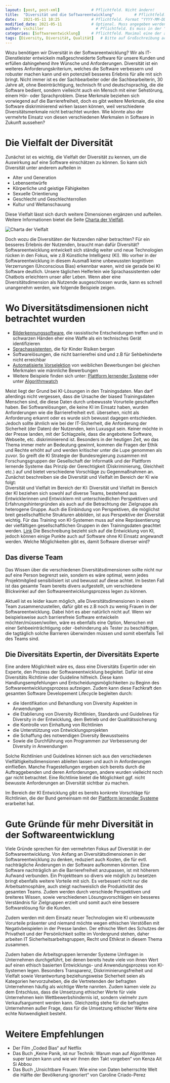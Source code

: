 ```yaml
---
layout: [post, post-xml]              # Pflichtfeld. Nicht ändern!
title:  "Diversität und die Softwareentwicklung"         # Pflichtfeld. Bitte einen Titel für den Blog Post angeben.
date:   2021-05-11 10:25              # Pflichtfeld. Format "YYYY-MM-DD HH:MM". Muss für Veröffentlichung in der Vergangenheit liegen. (Für Preview egal)
modified_date: 2021-05-11             # Optional. Muss angegeben werden, wenn eine bestehende Datei geändert wird.
author: vschiller                       # Pflichtfeld. Es muss in der "authors.yml" einen Eintrag mit diesem Namen geben.
categories: [Softwareentwicklung]     # Pflichtfeld. Maximal eine der angegebenen Kategorien verwenden.
tags: [Diversity, Diversität, Qualität]   # Bitte auf Großschreibung achten.
---
```


Wozu benötigen wir Diversität in der Softwareentwicklung? 
Wir als IT-Dienstleister entwickeln maßgeschneiderte Software für unsere Kunden und erfüllen dahingehend ihre Wünsche und Anforderungen. 
Diversität ist ein weiteres Anforderungskriterium, welches die Software verbessern und robuster machen kann und ein potenziell besseres Erlebnis für alle mit sich bringt. 
Nicht immer ist es der Sachbearbeiter oder die Sachbearbeiterin, 30 Jahre alt, ohne Beeinträchtigung, technisch fit und deutschsprachig, die die Software bedient, sondern vielleicht auch ein Mensch mit einer Sehstörung, einem Hör- oder Sprachproblem. 
Diese Merkmale beziehen sich vorwiegend auf die Barrierefreiheit, doch es gibt weitere Merkmale, die eine Software diskriminierend wirken lassen können, weil verschiedene Diversitätsmerkmale nicht betrachtet wurden. 
Wie könnte also der vermehrte Einsatz von diesen verschiedenen Merkmalen in Software in Zukunft aussehen? 

# Die Vielfalt der Diversität

Zunächst ist es wichtig, die Vielfalt der Diversität zu kennen, um die Auswirkung auf eine Software einschätzen zu können. So kann sich Diversität unter anderem aufteilen in 

* Alter und Generation
* Lebensentwürfe 
* Körperliche und geistige Fähigkeiten 
* Sexuelle Orientierung
* Geschlecht und Geschlechterrollen
* Kultur und Weltanschauung

Diese Vielfalt lässt sich durch weitere Dimensionen ergänzen und aufteilen. Weitere Informationen bietet die Seite [Charta der Vielfalt](https://www.charta-der-vielfalt.de).

![Charta der Vielfalt](/assets/images/posts/diversitaet-softwareentwicklung/Diversity-Dimensionen.png)

Doch wozu die Diversitäten der Nutzenden näher betrachten? 
Für ein besseres Erlebnis der Nutzenden, braucht man dafür Diversität? 
Softwareentwicklung entwickelt sich ständig weiter und neue Technologien rücken in den Fokus, wie z.B Künstliche Intelligenz (KI). 
Wo vorher in der Softwareentwicklung in diesem Ausmaß keine unbewussten kognitiven Verzerrungen (Unconscious Bias) erkennbar waren, wird sie gerade bei KI Software deutlich. 
Unsere täglichen Helferlein wie Sprachassistenten oder Chatbots erleichtern unser aller Leben. Wenn aber eine Diversitätsdimension als Nutzende ausgeschlossen wurde, kann es schnell unangenehm werden, wie folgende Beispiele zeigen.

# Wo Diversitätsdimensionen nicht betrachtet wurden

* [Bilderkennungssoftware](https://algorithmwatch.org/en/google-vision-racism/), die rassistische Entscheidungen treffen und in schwarzen Händen eher eine Waffe als ein technisches Gerät identifizieren
* [Sprachassistenten](https://www.stern.de/digital/technik/amazons--alexa---bundestags-gutachten-sieht-risiken-in-sprachassistent-8790900.html), die für Kinder Risiken bergen
* Softwarelösungen, die nicht barrierefrei sind und z.B für Sehbehinderte nicht erreichbar
* [Automatisierte Vorselektion](https://www.heise.de/newsticker/meldung/Amazon-KI-zur-Bewerbungspruefung-benachteiligte-Frauen-4189356.html) von weiblichen Bewerbungen bei gleichen Merkmalen wie männliche Bewerbungen
* Weitere Beispiele finden sich unter: [Plattform lernender Systeme](https://www.plattform-lernende-systeme.de/publikationen-details/kuenstliche-intelligenz-und-diskriminierung-herausforderungen-und-loesungsansaetze.html?file=files/Downloads/Publikationen/AG3_Whitepaper_250619.pdf) oder unter [Algorithmwatch](https://algorithmwatch.org/de/)
 

Meist liegt der Grund bei KI-Lösungen in den Trainingsdaten.
Man darf allerdings nicht vergessen, dass die Ursache der biased Trainingsdaten Menschen sind, die diese Daten durch unbewusste Vorurteile geschaffen haben. 
Bei Softwarelösungen, die keine KI im Einsatz haben, wurden Anforderungen wie die Barrierefreiheit evtl. übersehen, nicht als Anforderung erkannt oder es wurde sich bewusst dagegen entschieden. 
Jedoch sollte ähnlich wie bei der IT-Sicherheit, die Anforderung der Sicherheit (der Daten) der Nutzenden, kein Luxusgut sein. 
Keiner möchte in der Presse landen, mit der Schlagzeile, dass die angebotene Software, Webseite, etc. diskriminierend ist. 
Besonders in der heutigen Zeit, wo das Thema immer mehr an Bedeutung gewinnt, kommen die Fragen der Ethik und Rechte erhöht auf und werden kritischer unter die Lupe genommen als zuvor. 
So greift die KI Strategie der Bundesregierung zusammen mit Forschungsgruppen der Gesellschaft der Informatik und der Plattform lernende Systeme das Prinzip der Gerechtigkeit (Diskriminierung, Gleichheit etc.) auf und bietet verschiedene Vorschläge zu Gegenmaßnahmen an. 
Zunächst beschreiben sie die Diversität und Vielfalt im Bereich der KI wie folgt:  
Diversität und Vielfalt im Bereich der KI: Diversität und Vielfalt im Bereich der KI beziehen sich sowohl auf diverse Teams, bestehend aus Entwicklerinnen und Entwicklern mit unterschiedlichen Perspektiven und Erfahrungshintergründen als auch auf die Betrachtung der Zielgruppe als heterogene Gruppe. Auch die Einbindung von Perspektiven, die möglichst breit gesellschaftliche Strukturen abbilden, ist aus Perspektive der Diversität wichtig. Für das Training von KI-Systemen muss auf eine Repräsentierung der vielfältigen gesellschaftlichen Gruppen in den Trainingsdaten geachtet werden.
[Link](https://www.plattform-lernende-systeme.de/files/Downloads/Publikationen/AG3_Whitepaper_EB_200831.pdf)
Die Beschreibung bezieht sich auf die Entwicklung von KI, jedoch können einige Punkte auch auf Software ohne KI Einsatz angewandt werden. 
Welche Möglichkeiten gibt es, damit Software diverser wird? 

## Das diverse Team

Das Wissen über die verschiedenen Diversitätsdimensionen sollte nicht nur auf eine Person begrenzt sein, sondern es wäre optimal, wenn jedes Projektmitglied sensibilisiert ist und bewusst auf diese achtet.
Im besten Fall ist das gesamte Team bereits divers aufgestellt, um verschiedene Blickwinkel auf den Softwareentwicklungsprozess legen zu können. 

Aktuell ist es leider kaum möglich, alle Diversitätsdimensionen in einem Team zusammenzustellen, dafür gibt es z.B noch zu wenig Frauen in der Softwareentwicklung. 
Dabei hört es aber natürlich nicht auf. 
Wenn wir beispielsweise auch barrierefreie Software entwickeln möchten/müssen/wollen, wäre es ebenfalls eine Option, Menschen mit einer Sehbeeinträchtigung oder -behinderung als Tester zu beschäftigen, die tagtäglich solche Barrieren überwinden müssen und somit ebenfalls Teil des Teams sind. 

## Die Diversitäts Expertin, der Diversitäts Experte

Eine andere Möglichkeit wäre es, dass eine Diversitäts Expertin oder ein Experte, den Prozess der Softwareentwicklung begleitet. 
Dafür ist eine Diversitäts Richtlinie oder Guideline hilfreich. 
Diese kann Handlungsempfehlungen und Entscheidungsmöglichkeiten zu Beginn des Softwareentwicklungsprozess aufzeigen. 
Zudem kann diese Fachkraft den gesamten Software Developement Lifecycle begleiten durch:

* die Identifikation und Behandlung von Diversity Aspekten in Anwendungen 
* die Etablierung von Diversity Richtlinien, Standards und Guidelines für Diversity in der Entwicklung, dem Betrieb und der Qualitätssicherung
* die Kontrolle von Einhaltung von Richtlinien
* die Unterstützung von Entwicklungsprojekten
* die Schaffung des notwendigen Diversity Bewusstseins
* Sowie die Durchführung von Programmen zur Verbesserung der Diversity in Anwendungen 

Solche Richtlinien und Guidelines können sich aus den verschiedenen Vielfältigkeitsdimensionen ableiten lassen und auch in Anforderungen einfließen. 
Manche Fragestellungen ergeben sich bereits durch die Auftraggebenden und deren Anforderungen, andere wurden vielleicht noch gar nicht betrachtet. 
Eine Richtlinie bietet die Möglichkeit ggf. nicht bewusste Anforderungen an Diversität sichtbar zu machen.

Im Bereich der KI Entwicklung gibt es bereits konkrete Vorschläge für Richtlinien, die der Bund gemeinsam mit der [Plattform lernender Systeme](https://www.plattform-lernende-systeme.de/files/Downloads/Publikationen/AG3_Whitepaper_EB_200831.pdf) erarbeitet hat. 

# Gute Gründe für mehr Diversität in der Softwareentwicklung 

Viele Gründe sprechen für den vermehrten Fokus auf Diversität in der Softwareentwicklung. 
Von Anfang an Diversitätsdimensionen in der Softwareentwicklung zu denken, reduziert auch Kosten, die für evtl. nachträgliche Änderungen in der Software aufkommen könnten. Eine Software nachträglich an die Barrierefreiheit anzupassen, ist mit höherem Aufwand verbunden. 
Ein Projektteam so divers wie möglich zu besetzen bringt ebenfalls weitere Vorteile mit sich.
Es verbessert nicht nur die Arbeitsatmosphäre, auch steigt nachweislich die Produktivität des gesamten Teams. 
Zudem werden durch verschiede Perspektiven und breiteres Wissen, sowie verschiedenen Lösungsvorschlägen ein besseres Verständnis für Zielgruppen erzielt und somit auch eine bessere Softwarelösung für die Kunden. 

Zudem werden mit dem Einsatz neuer Technologien wie KI unbewusste Vorurteile präsenter und niemand möchte wegen ethischen Verstößen mit Negativbeispielen in der Presse landen. 
Der ethische Wert des Schutzes der Privatheit und der Persönlichkeit sollte im Vordergrund stehen, daher arbeiten IT Sicherheitsarbeitsgruppen, Recht und Ethikrat in diesem Thema zusammen. 

Zudem haben die Arbeitsgruppen lernender Systeme Umfragen in Unternehmen durchgeführt, bei denen bereits heute viele von ihnen Wert auf einen ethisch basierten Entwicklungs- und Anwendungsprozess von KI-Systemen legen. 
Besonders Transparenz, Diskriminierungsfreiheit und Vielfalt sowie Verantwortung beziehungsweise Sicherheit seien als Kategorien hervorzuheben, die die Vertretenden der befragten Unternehmen häufig als wichtige Werte nannten.
Zudem kamen viele zu dem Entschluss, dass die Umsetzung ethischer Werte für viele Unternehmen kein Wettbewerbshindernis ist, sondern vielmehr zum Verkaufsargument werden kann. 
Gleichzeitig stehe für die befragten Unternehmen außer Frage, dass für die Umsetzung ethischer Werte eine echte Notwendigkeit besteht.

# Weitere Empfehlungen

* Der Film „Coded Bias“ auf Netflix 
* Das Buch „Keine Panik, ist nur Technik: Warum man auf Algorithmen super tanzen kann und wie wir ihnen den Takt vorgeben“ von Kenza Ait Si Abbou
* Das Buch „Unsichtbare Frauen: Wie eine von Daten beherrschte Welt die Hälfte der Bevölkerung ignoriert“ von Caroline Criado-Perez
